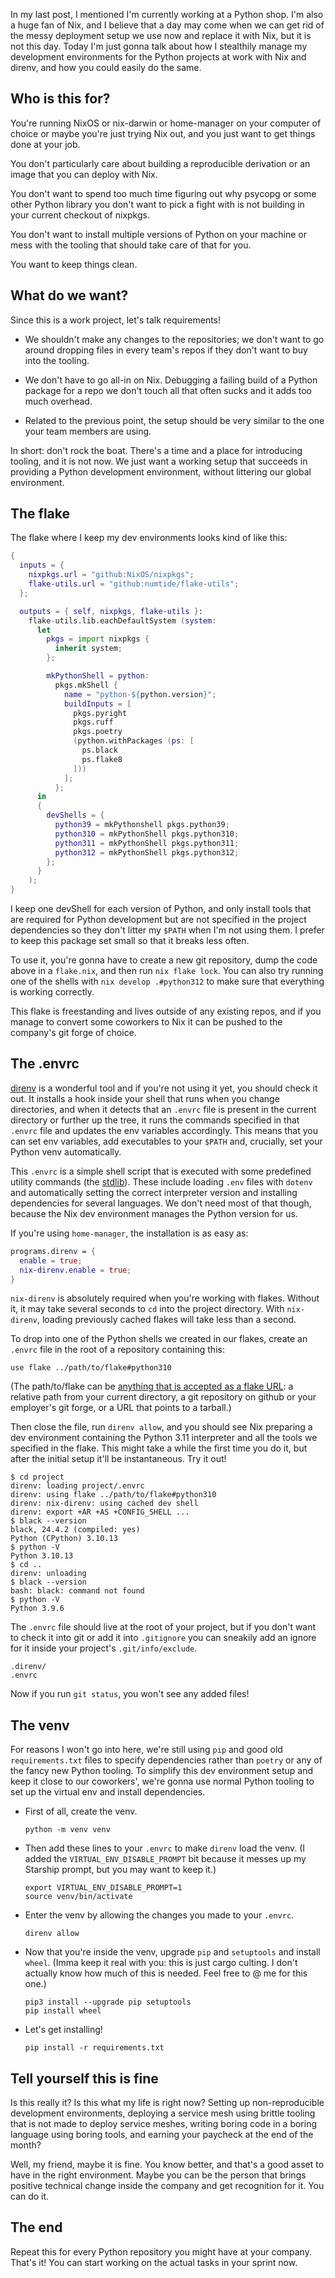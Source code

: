 In my last post, I mentioned I'm currently working at a Python shop. I'm also a huge fan of Nix, and I believe that a day may come when we can get rid of the messy deployment setup we use now and replace it with Nix, but it is not this day. Today I'm just gonna talk about how I stealthily manage my development environments for the Python projects at work with Nix and direnv, and how you could easily do the same.

## Who is this for?

You're running NixOS or nix-darwin or home-manager on your computer of choice or maybe you're just trying Nix out, and you just want to get things done at your job.

You don't particularly care about building a reproducible derivation or an image that you can deploy with Nix.

You don't want to spend too much time figuring out why psycopg or some other Python library you don't want to pick a fight with is not building in your current checkout of nixpkgs.

You don't want to install multiple versions of Python on your machine or mess with the tooling that should take care of that for you.

You want to keep things clean.

## What do we want?

Since this is a work project, let's talk requirements!

- We shouldn't make any changes to the repositories; we don't want to go around dropping files in every team's repos if they don't want to buy into the tooling.

- We don't have to go all-in on Nix. Debugging a failing build of a Python package for a repo we don't touch all that often sucks and it adds too much overhead.

- Related to the previous point, the setup should be very similar to the one your team members are using.

In short: don't rock the boat. There's a time and a place for introducing tooling, and it is not now. We just want a working setup that succeeds in providing a Python development environment, without littering our global environment.

## The flake

The flake where I keep my dev environments looks kind of like this:

```nix
{
  inputs = {
    nixpkgs.url = "github:NixOS/nixpkgs";
    flake-utils.url = "github:numtide/flake-utils";
  };

  outputs = { self, nixpkgs, flake-utils }:
  	flake-utils.lib.eachDefaultSystem (system:
      let
        pkgs = import nixpkgs {
          inherit system;
        };

        mkPythonShell = python:
          pkgs.mkShell {
            name = "python-${python.version}";
            buildInputs = [
              pkgs.pyright
              pkgs.ruff
              pkgs.poetry
              (python.withPackages (ps: [
                ps.black
                ps.flake8
              ]))
            ];
          };
      in
      {
        devShells = {
          python39 = mkPythonshell pkgs.python39;
          python310 = mkPythonShell pkgs.python310;
          python311 = mkPythonShell pkgs.python311;
          python312 = mkPythonShell pkgs.python312;
        };
      }
    );
}
```

I keep one devShell for each version of Python, and only install tools that are required for Python development but are not specified in the project dependencies so they don't litter my `$PATH` when I'm not using them. I prefer to keep this package set small so that it breaks less often.

To use it, you're gonna have to create a new git repository, dump the code above in a `flake.nix`, and then run `nix flake lock`. You can also try running one of the shells with `nix develop .#python312` to make sure that everything is working correctly.

This flake is freestanding and lives outside of any existing repos, and if you manage to convert some coworkers to Nix it can be pushed to the company's git forge of choice.

## The .envrc

[direnv](https://direnv.net/) is a wonderful tool and if you're not using it yet, you should check it out. It installs a hook inside your shell that runs when you change directories, and when it detects that an `.envrc` file is present in the current directory or further up the tree, it runs the commands specified in that `.envrc` file and updates the env variables accordingly. This means that you can set env variables, add executables to your `$PATH` and, crucially, set your Python venv automatically.

This `.envrc` is a simple shell script that is executed with some predefined utility commands (the [stdlib](https://direnv.net/man/direnv-stdlib.1.html)). These include loading `.env` files with `dotenv` and automatically setting the correct interpreter version and installing dependencies for several languages. We don't need most of that though, because the Nix dev environment manages the Python version for us.

If you're using `home-manager`, the installation is as easy as:

```nix
programs.direnv = {
  enable = true;
  nix-direnv.enable = true;
}
```

`nix-direnv` is absolutely required when you're working with flakes. Without it, it may take several seconds to `cd` into the project directory. With `nix-direnv`, loading previously cached flakes will take less than a second.

To drop into one of the Python shells we created in our flakes, create an `.envrc` file in the root of a repository containing this:

```shell
use flake ../path/to/flake#python310
```

(The path/to/flake can be [anything that is accepted as a flake URL](https://nix.dev/manual/nix/2.22/command-ref/new-cli/nix3-flake.html#examples): a relative path from your current directory, a git repository on github or your employer's git forge, or a URL that points to a tarball.)

Then close the file, run `direnv allow`, and you should see Nix preparing a dev environment containing the Python 3.11 interpreter and all the tools we specified in the flake. This might take a while the first time you do it, but after the initial setup it'll be instantaneous. Try it out!

```
$ cd project
direnv: loading project/.envrc
direnv: using flake ../path/to/flake#python310
direnv: nix-direnv: using cached dev shell
direnv: export +AR +AS +CONFIG_SHELL ...
$ black --version
black, 24.4.2 (compiled: yes)
Python (CPython) 3.10.13
$ python -V
Python 3.10.13
$ cd ..
direnv: unloading
$ black --version
bash: black: command not found
$ python -V
Python 3.9.6
```

The `.envrc` file should live at the root of your project, but if you don't want to check it into git or add it into `.gitignore` you can sneakily add an ignore for it inside your project's `.git/info/exclude`.

```gitignore
.direnv/
.envrc
```

Now if you run `git status`, you won't see any added files!

## The venv

For reasons I won't go into here, we're still using `pip` and good old `requirements.txt` files to specify dependencies rather than `poetry` or any of the fancy new Python tooling. To simplify this dev environment setup and keep it close to our coworkers', we're gonna use normal Python tooling to set up the virtual env and install dependencies.

- First of all, create the venv.

    ```shell
    python -m venv venv
    ```

- Then add these lines to your `.envrc` to make `direnv` load the venv. (I added the `VIRTUAL_ENV_DISABLE_PROMPT` bit because it messes up my Starship prompt, but you may want to keep it.)

    ```shell
    export VIRTUAL_ENV_DISABLE_PROMPT=1
    source venv/bin/activate
    ```

- Enter the venv by allowing the changes you made to your `.envrc`.

    ```shell
    direnv allow
    ```

- Now that you're inside the venv, upgrade `pip` and `setuptools` and install `wheel`. (Imma keep it real with you: this is just cargo culting. I don't actually know how much of this is needed. Feel free to @ me for this one.)

    ```shell
    pip3 install --upgrade pip setuptools
    pip install wheel
    ```

- Let's get installing!

    ```shell
    pip install -r requirements.txt
    ```

## Tell yourself this is fine

Is this really it? Is this what my life is right now? Setting up non-reproducible development environments, deploying a service mesh using brittle tooling that is not made to deploy service meshes, writing boring code in a boring language using boring tools, and earning your paycheck at the end of the month?

Well, my friend, maybe it is fine. You know better, and that's a good asset to have in the right environment. Maybe you can be the person that brings positive technical change inside the company and get recognition for it. You can do it.

## The end

Repeat this for every Python repository you might have at your company. That's it! You can start working on the actual tasks in your sprint now.

